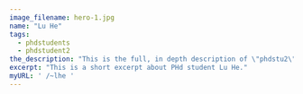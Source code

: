 ```yaml
---
image_filename: hero-1.jpg
name: "Lu He"
tags:
  - phdstudents
  - phdstudent2
the_description: "This is the full, in depth description of \"phdstu2\" which is set to some a placeholder name in the meantime. This is all easily duplicated."
excerpt: "This is a short excerpt about PHd student Lu He."
myURL: ' /~lhe '
---
```


